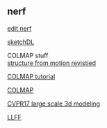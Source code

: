 nerf
---  

[edit nerf](https://github.com/stevliu/editnerf)  

[sketchDL](https://sketchdl.github.io/)

COLMAP stuff  
[structure from motion revistied](https://www.cv-foundation.org/openaccess/content_cvpr_2016/papers/Schonberger_Structure-From-Motion_Revisited_CVPR_2016_paper.pdf)  

[COLMAP tutorial](https://colmap.github.io/tutorial.html)  

[COLMAP](https://github.com/colmap/colmap)  

[CVPR17 large scale 3d modeling](https://demuc.de/tutorials/cvpr2017/)  

[LLFF](https://github.com/Fyusion/LLFF)  

